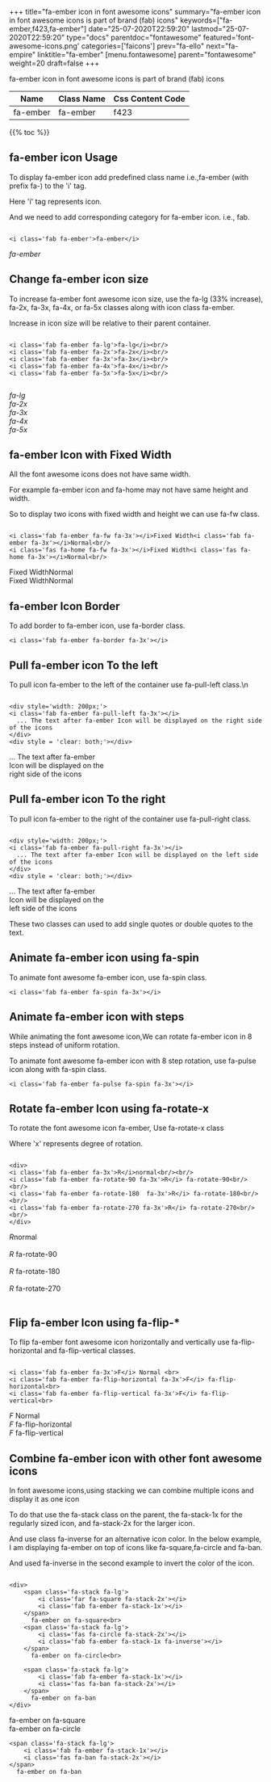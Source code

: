 +++
title="fa-ember icon in font awesome icons"
summary="fa-ember icon in font awesome icons is part of brand (fab) icons"
keywords=["fa-ember,f423,fa-ember"]
date="25-07-2020T22:59:20"
lastmod="25-07-2020T22:59:20"
type="docs"
parentdoc="fontawesome"
featured='font-awesome-icons.png'
categories=['faicons']
prev="fa-ello"
next="fa-empire"
linktitle="fa-ember"
[menu.fontawesome]
parent="fontawesome"
weight=20
draft=false
+++


fa-ember icon in font awesome icons is part of brand (fab) icons

<div class='table-responsive'><table class='table'><thead><tr><th>Name</th><th>Class Name</th><th>Css Content Code</th></tr></thead><tbody><tr><td>fa-ember</td><td>fa-ember</td><td>f423</td></tr></tbody></table></div>


{{% toc %}}


## fa-ember icon Usage

To display fa-ember icon add predefined class name i.e.,fa-ember (with prefix fa-) to the 'i' tag.

Here 'i' tag represents icon.

And we need to add corresponding category for fa-ember icon. i.e., fab.


```

<i class='fab fa-ember'>fa-ember</i>
```

<i class='fab fa-ember'>fa-ember</i>




## Change fa-ember icon size
To increase fa-ember font awesome icon size, use the fa-lg (33% increase), fa-2x, fa-3x, fa-4x, or fa-5x classes along with icon class fa-ember.

Increase in icon size will be relative to their parent container. 

```

<i class='fab fa-ember fa-lg'>fa-lg</i><br/>
<i class='fab fa-ember fa-2x'>fa-2x</i><br/>
<i class='fab fa-ember fa-3x'>fa-3x</i><br/>
<i class='fab fa-ember fa-4x'>fa-4x</i><br/>
<i class='fab fa-ember fa-5x'>fa-5x</i><br/>
            
```

<i class='fab fa-ember fa-lg'>fa-lg</i><br/>
<i class='fab fa-ember fa-2x'>fa-2x</i><br/>
<i class='fab fa-ember fa-3x'>fa-3x</i><br/>
<i class='fab fa-ember fa-4x'>fa-4x</i><br/>
<i class='fab fa-ember fa-5x'>fa-5x</i><br/>
            



## fa-ember Icon with Fixed Width 

All the font awesome icons does not have same width.

For example fa-ember icon and fa-home may not have same height and width.

So to display two icons with fixed width and height we can use fa-fw class.


```

<i class='fab fa-ember fa-fw fa-3x'></i>Fixed Width<i class='fab fa-ember fa-3x'></i>Normal<br/>
<i class='fas fa-home fa-fw fa-3x'></i>Fixed Width<i class='fas fa-home fa-3x'></i>Normal<br/>
```

<i class='fab fa-ember fa-fw fa-3x'></i>Fixed Width<i class='fab fa-ember fa-3x'></i>Normal<br/>
<i class='fas fa-home fa-fw fa-3x'></i>Fixed Width<i class='fas fa-home fa-3x'></i>Normal<br/>



## fa-ember Icon Border 

To add border to fa-ember icon, use fa-border class.


```
<i class='fab fa-ember fa-border fa-3x'></i>

```
<i class='fab fa-ember fa-border fa-3x'></i>





## Pull fa-ember icon To the left

To pull icon fa-ember to the left of the container use fa-pull-left class.\n

```

<div style='width: 200px;'>
<i class='fab fa-ember fa-pull-left fa-3x'></i>
  ... The text after fa-ember Icon will be displayed on the right side of the icons
</div>
<div style = 'clear: both;'></div>
```

<div style='width: 200px;'>
<i class='fab fa-ember fa-pull-left fa-3x'></i>
  ... The text after fa-ember Icon will be displayed on the right side of the icons
</div>
<div style = 'clear: both;'></div>




## Pull fa-ember icon To the right
To pull icon fa-ember to the right of the container use fa-pull-right class.

```

<div style='width: 200px;'>
<i class='fab fa-ember fa-pull-right fa-3x'></i>
  ... The text after fa-ember Icon will be displayed on the left side of the icons
</div>
<div style = 'clear: both;'></div>
```

<div style='width: 200px;'>
<i class='fab fa-ember fa-pull-right fa-3x'></i>
  ... The text after fa-ember Icon will be displayed on the left side of the icons
</div>
<div style = 'clear: both;'></div>

These two classes can used to add single quotes or double quotes to the text.


## Animate fa-ember icon using fa-spin
To animate font awesome fa-ember icon, use fa-spin class.

```
<i class='fab fa-ember fa-spin fa-3x'></i>
```
<i class='fab fa-ember fa-spin fa-3x'></i>




## Animate fa-ember icon with steps
While animating the font awesome icon,We can rotate fa-ember icon in 8 steps instead of uniform rotation.

To animate font awesome fa-ember icon with 8 step rotation, use fa-pulse icon along with fa-spin class.


```
<i class='fab fa-ember fa-pulse fa-spin fa-3x'></i>

```
<i class='fab fa-ember fa-pulse fa-spin fa-3x'></i>





## Rotate fa-ember Icon using fa-rotate-x
To rotate the font awesome icon fa-ember, Use fa-rotate-x class

Where 'x' represents degree of rotation.


```

<div>
<i class='fab fa-ember fa-3x'>R</i>normal<br/><br/>
<i class='fab fa-ember fa-rotate-90 fa-3x'>R</i> fa-rotate-90<br/><br/> 
<i class='fab fa-ember fa-rotate-180  fa-3x'>R</i> fa-rotate-180<br/><br/> 
<i class='fab fa-ember fa-rotate-270 fa-3x'>R</i> fa-rotate-270<br/><br/>
</div>
```

<div>
<i class='fab fa-ember fa-3x'>R</i>normal<br/><br/>
<i class='fab fa-ember fa-rotate-90 fa-3x'>R</i> fa-rotate-90<br/><br/> 
<i class='fab fa-ember fa-rotate-180  fa-3x'>R</i> fa-rotate-180<br/><br/> 
<i class='fab fa-ember fa-rotate-270 fa-3x'>R</i> fa-rotate-270<br/><br/>
</div>




## Flip fa-ember Icon using fa-flip-*
To flip fa-ember font awesome icon horizontally and vertically use fa-flip-horizontal and fa-flip-vertical classes. 

```

<i class='fab fa-ember fa-3x'>F</i> Normal <br>
<i class='fab fa-ember fa-flip-horizontal fa-3x'>F</i> fa-flip-horizontal<br>
<i class='fab fa-ember fa-flip-vertical fa-3x'>F</i> fa-flip-vertical<br>
```

<i class='fab fa-ember fa-3x'>F</i> Normal <br>
<i class='fab fa-ember fa-flip-horizontal fa-3x'>F</i> fa-flip-horizontal<br>
<i class='fab fa-ember fa-flip-vertical fa-3x'>F</i> fa-flip-vertical<br>




## Combine fa-ember icon with other font awesome icons
In font awesome icons,using stacking we can combine multiple icons and display it as one icon 

To do that use the fa-stack class on the parent, the fa-stack-1x for the regularly sized icon, and fa-stack-2x for the larger icon.

And use class fa-inverse for an alternative icon color. 
In the below example, I am displaying fa-ember on top of icons like fa-square,fa-circle and fa-ban.

And used fa-inverse in the second example to invert the color of the icon.

```

<div>
    <span class='fa-stack fa-lg'>
        <i class='far fa-square fa-stack-2x'></i>
        <i class='fab fa-ember fa-stack-1x'></i>
    </span>
      fa-ember on fa-square<br>
    <span class='fa-stack fa-lg'>
        <i class='fas fa-circle fa-stack-2x'></i>
        <i class='fab fa-ember fa-stack-1x fa-inverse'></i>
    </span>
      fa-ember on fa-circle<br>

    <span class='fa-stack fa-lg'>
        <i class='fab fa-ember fa-stack-1x'></i>
        <i class='fas fa-ban fa-stack-2x'></i>
    </span>
      fa-ember on fa-ban
</div>
```

<div>
    <span class='fa-stack fa-lg'>
        <i class='far fa-square fa-stack-2x'></i>
        <i class='fab fa-ember fa-stack-1x'></i>
    </span>
      fa-ember on fa-square<br>
    <span class='fa-stack fa-lg'>
        <i class='fas fa-circle fa-stack-2x'></i>
        <i class='fab fa-ember fa-stack-1x fa-inverse'></i>
    </span>
      fa-ember on fa-circle<br>

    <span class='fa-stack fa-lg'>
        <i class='fab fa-ember fa-stack-1x'></i>
        <i class='fas fa-ban fa-stack-2x'></i>
    </span>
      fa-ember on fa-ban
</div>






